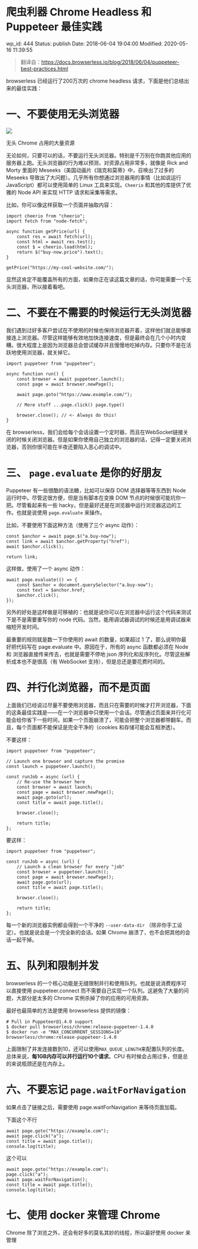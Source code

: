 # 爬虫利器 Chrome Headless 和 Puppeteer 最佳实践


wp_id: 444
Status: publish
Date: 2018-06-04 19:04:00
Modified: 2020-05-16 11:39:55


> 翻译自：https://docs.browserless.io/blog/2018/06/04/puppeteer-best-practices.html

browserless 已经运行了200万次的 chrome headless 请求，下面是他们总结出来的最佳实践：

# 一、不要使用无头浏览器

![](https://ws2.sinaimg.cn/large/006tNc79gy1fs056p3uvaj319w0fcacy.jpg)

无头 Chrome 占用的大量资源

无论如何，只要可以的话，不要运行无头浏览器。特别是千万别在你跑其他应用的服务器上跑。无头浏览器的行为难以预测，对资源占用非常多，就像是 Rick and Morty 里面的 Meseeks（美国动画片《瑞克和莫蒂》中，召唤出了过多的 Meseeks 导致出了大问题）。几乎所有你想通过浏览器用的事情（比如说运行 JavaScript）都可以使用简单的 Linux 工具来实现。`Cheerio` 和其他的库提供了优雅的 Node API 来实现 HTTP 请求和采集等需求。

比如，你可以像这样获取一个页面并抽取内容：

```
import cheerio from "cheerio";
import fetch from "node-fetch";

async function getPrice(url) {
    const res = await fetch(url);
    const html = await res.test();
    const $ = cheerio.load(html);
    return $("buy-now.price").text();
}

getPrice("https://my-cool-website.com/");
```

显然这肯定不能覆盖所有的方面，如果你正在读这篇文章的话，你可能需要一个无头浏览器，所以接着看吧。

# 二、不要在不需要的时候运行无头浏览器

我们遇到过好多客户尝试在不使用的时候也保持浏览器开着，这样他们就总能够直接连上浏览器。尽管这样能够有效地加快连接速度，但是最终会在几个小时内变糟。很大程度上是因为浏览器总会尝试缓存并且慢慢地吃掉内存。只要你不是在活跃地使用浏览器，就关掉它。

```
import puppeteer from "puppeteer";

async function run() {
    const browser = await puppeteer.launch();
    const page = await browser.newPage();

    await page.goto("https://www.example.com/");

    // More stuff ...page.click() page.type()

    browser.close(); // <- Always do this!
}
```

在 browserless，我们会给每个会话设置一个定时器，而且在WebSocket链接关闭的时候关闭浏览器。但是如果你使用自己独立的浏览器的话，记得一定要关闭浏览器，否则你很可能在半夜还要陷入恶心的调试中。

# 三、 `page.evaluate` 是你的好朋友

Puppeteer 有一些很酷的语法糖，比如可以保存 DOM 选择器等等东西到 Node 运行时中。尽管这很方便，但是当有脚本在变换 DOM 节点的时候很可能坑你一把。尽管看起来有一些 hacky，但是最好还是在浏览器中运行浏览器这边的工作。也就是说使用 `page.evaluate` 来操作。


比如，不要使用下面这种方法（使用了三个 async 动作）：

```
const $anchor = await page.$("a.buy-now");
const link = await $anchor.getProperty("href");
await $anchor.click();

return link;
```

这样做，使用了一个 async 动作：

```
await page.evaluate(() => {
    const $anchor = document.querySelector("a.buy-now");
    const text = $anchor.href;
    $anchor.click();
});
```

另外的好处是这样做是可移植的：也就是说你可以在浏览器中运行这个代码来测试下是不是需要重写你的 node 代码。当然，能用调试器调试的时候还是用调试器来缩短开发时间。

最重要的规则就是数一下你使用的 await 的数量，如果超过 1 了，那么说明你最好把代码写在 page.evaluate 中。原因在于，所有的 async 函数都必须在 Node 和 浏览器直接传来传去，也就是需要不停地 json 序列化和反序列化。尽管这些解析成本也不是很高（有 WebSocket 支持），但是总还是要花费时间的。

# 四、并行化浏览器，而不是页面

上面我们已经说过尽量不要使用浏览器，而且只在需要的时候才打开浏览器，下面的这条最佳实践是——在一个浏览器中只使用一个会话。尽管通过页面来并行化可能会给你省下一些时间，如果一个页面崩溃了，可能会把整个浏览器都带翻车。而且，每个页面都不能保证是完全干净的（cookies 和存储可能会互相渗透）。


不要这样：

```
import puppeteer from "puppeteer";

// Launch one browser and capture the promise
const launch = puppeteer.launch();

const runJob = async (url) {
    // Re-use the browser here
    const browser = await launch;
    const page = await browser.newPage();
    await page.goto(url);
    const title = await page.title();

    browser.close();

    return title;
};
```

要这样：

```
import puppeteer from "puppeteer";

const runJob = async (url) {
    // Launch a clean browser for every "job"
    const browser = puppeteer.launch();
    const page = await browser.newPage();
    await page.goto(url);
    const title = await page.title();

    browser.close();

    return title;
};
```

每一个新的浏览器实例都会得到一个干净的 `--user-data-dir` （除非你手工设定）。也就是说会是一个完全新的会话。如果 Chrome 崩溃了，也不会把其他的会话一起干掉。

# 五、队列和限制并发

browserless 的一个核心功能是无缝限制并行和使用队列。也就是说消费程序可以直接使用 puppeteer.connect 而不需要自己实现一个队列。这避免了大量的问题，大部分是太多的 Chrome 实例杀掉了你的应用的可用资源。

最好也最简单的方法是使用 browserless 提供的镜像：

```
# Pull in Puppeteer@1.4.0 support
$ docker pull browserless/chrome:release-puppeteer-1.4.0
$ docker run -e "MAX_CONCURRENT_SESSIONS=10" browserless/chrome:release-puppeteer-1.4.0
```

上面限制了并发连接数到10，还可以使用`MAX_QUEUE_LENGTH`来配置队列的长度。总体来说，**每1GB内存可以并行运行10个请求**。CPU 有时候会占用过多，但是总的来说瓶颈还是在内存上。

# 六、不要忘记 `page.waitForNavigation`

如果点击了链接之后，需要使用 page.waitForNavigation 来等待页面加载。

下面这个不行
```
await page.goto("https://example.com");
await page.click("a");
const title = await page.title();
console.log(title);
```

这个可以
```
await page.goto("https://example.com");
page.click("a");
await page.waitForNavigation();
const title = await page.title();
console.log(title);
```

# 七、使用 docker 来管理 Chrome

Chrome 除了浏览之外，还会有好多的莫名其妙的线程，所以最好使用 docker 来管理
